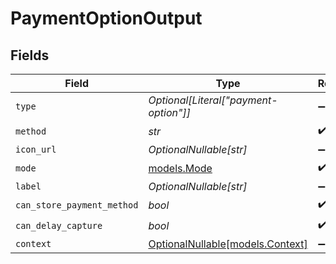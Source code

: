 # PaymentOptionOutput


## Fields

| Field                                                    | Type                                                     | Required                                                 | Description                                              | Example                                                  |
| -------------------------------------------------------- | -------------------------------------------------------- | -------------------------------------------------------- | -------------------------------------------------------- | -------------------------------------------------------- |
| `type`                                                   | *Optional[Literal["payment-option"]]*                    | :heavy_minus_sign:                                       | N/A                                                      |                                                          |
| `method`                                                 | *str*                                                    | :heavy_check_mark:                                       | N/A                                                      |                                                          |
| `icon_url`                                               | *OptionalNullable[str]*                                  | :heavy_minus_sign:                                       | N/A                                                      |                                                          |
| `mode`                                                   | [models.Mode](../models/mode.md)                         | :heavy_check_mark:                                       | N/A                                                      | card                                                     |
| `label`                                                  | *OptionalNullable[str]*                                  | :heavy_minus_sign:                                       | N/A                                                      |                                                          |
| `can_store_payment_method`                               | *bool*                                                   | :heavy_check_mark:                                       | N/A                                                      |                                                          |
| `can_delay_capture`                                      | *bool*                                                   | :heavy_check_mark:                                       | N/A                                                      |                                                          |
| `context`                                                | [OptionalNullable[models.Context]](../models/context.md) | :heavy_minus_sign:                                       | N/A                                                      |                                                          |